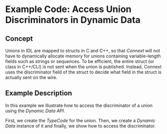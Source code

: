 # Example Code: Access Union Discriminators in Dynamic Data

## Concept

Unions in IDL are mapped to structs in C and C++, so that *Connext* will not
have to dynamically allocate memory for unions containing variable-length fields
such as strings or sequences. To be efficient, the entire struct (or class in
C++/CLI) is not sent when the union is published. Instead, Connext uses the
discriminator field of the struct to decide what field in the struct is actually
sent on the wire.

## Example Description

In this example we illustrate how to access the discriminator of a union using
the *Dynamic Data API*.

First, we create the *TypeCode* for the union. Then, we create a *Dynamic Data*
instance of it and finally, we show how to access the discriminator.
